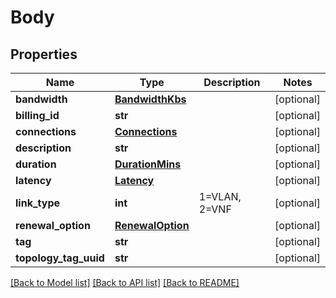 # Body

## Properties
Name | Type | Description | Notes
------------ | ------------- | ------------- | -------------
**bandwidth** | [**BandwidthKbs**](BandwidthKbs.md) |  | [optional] 
**billing_id** | **str** |  | [optional] 
**connections** | [**Connections**](Connections.md) |  | [optional] 
**description** | **str** |  | [optional] 
**duration** | [**DurationMins**](DurationMins.md) |  | [optional] 
**latency** | [**Latency**](Latency.md) |  | [optional] 
**link_type** | **int** | 1&#x3D;VLAN, 2&#x3D;VNF | [optional] 
**renewal_option** | [**RenewalOption**](RenewalOption.md) |  | [optional] 
**tag** | **str** |  | [optional] 
**topology_tag_uuid** | **str** |  | [optional] 

[[Back to Model list]](../README.md#documentation-for-models) [[Back to API list]](../README.md#documentation-for-api-endpoints) [[Back to README]](../README.md)


